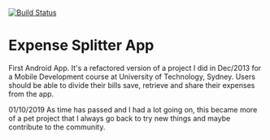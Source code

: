 [![Build Status](https://app.bitrise.io/app/e09eda4c76c0831b/status.svg?token=e3y7J20IHy8uySwYj2Mr7Q)](https://app.bitrise.io/app/e09eda4c76c0831b)

# Expense Splitter App
First Android App. It's a refactored version of a project I did in Dec/2013 for a Mobile Development course at University of Technology, Sydney. 
Users should be able to divide their bills save, retrieve and share their expenses from the app.

01/10/2019
As time has passed and I had a lot going on, this became more of a pet project that I always go back to try new things and maybe contribute to the community.
